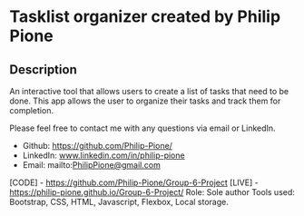 # Tasklist organizer created by Philip Pione

## Description
An interactive tool that allows users to create a list of tasks that need to be done. This app allows the user to organize their tasks and track them for completion.

Please feel free to contact me with any questions via email or LinkedIn.
- Github: https://github.com/Philip-Pione/
- LinkedIn: www.linkedin.com/in/philip-pione
- Email: mailto:PhilipPione@gmail.com

[CODE] - https://github.com/Philip-Pione/Group-6-Project
[LIVE] - https://philip-pione.github.io/Group-6-Project/
Role: Sole author
Tools used: Bootstrap, CSS, HTML, Javascript, Flexbox, Local storage.
